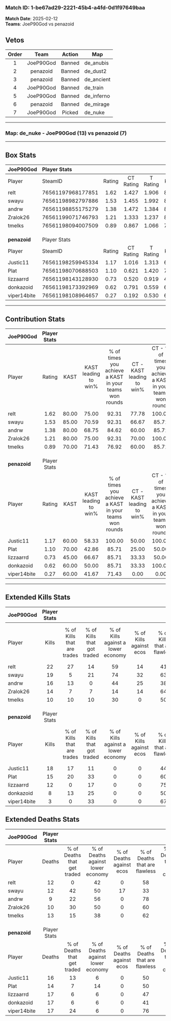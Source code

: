 ### Match ID: 1-be67ad29-2221-45b4-a4fd-0d1f97649baa  
**Match Date**: 2025-02-12  
**Teams**: JoeP90God vs penazoid  

## Vetos  

| Order | Team | Action | Map |
| :---: | :--: | :----: | --- |
| 1 | JoeP90God | Banned | de_anubis |
| 2 | penazoid | Banned | de_dust2 |
| 3 | penazoid | Banned | de_ancient |
| 4 | JoeP90God | Banned | de_train |
| 5 | JoeP90God | Banned | de_inferno |
| 6 | penazoid | Banned | de_mirage |
| 7 | JoeP90God | Picked | de_nuke |

---  

### **Map**: de_nuke - JoeP90God (13) vs penazoid (7)  
---  

## Box Stats  

| **JoeP90God** | Player Stats      |        |           |          |       |       |       |         |        |      |     |
| :- | :- | :-: | :-: | :-: | :-: | :-: | :-: | :-: | :-: | :-: | :-: |
| Player        | SteamID           | Rating | CT Rating | T Rating | KAST  |  ADR  | Kills | Assists | Deaths | K/D  | HS% |
| relt          | 76561197968177851 |  1.62  |   1.427   |  1.906   | 80.00 | 100.5 |  22   |    4    |   12   | 1.83 | 31  |
| swayu         | 76561198982797886 |  1.53  |   1.455   |  1.992   | 85.00 | 101.4 |  19   |    5    |   12   | 1.58 | 52  |
| andrw         | 76561198855175279 |  1.38  |   1.472   |  1.384   | 80.00 | 83.3  |  16   |    4    |   9    | 1.78 | 62  |
| Zralok26      | 76561199071746793 |  1.21  |   1.333   |  1.237   | 80.00 | 67.5  |  14   |    3    |   10   | 1.40 | 50  |
| tmelks        | 76561198094007509 |  0.89  |   0.867   |  1.066   | 70.00 | 64.2  |  10   |    6    |   13   | 0.77 | 20  |
|               |                   |        |           |          |       |       |       |         |        |      |     |
|               |                   |        |           |          |       |       |       |         |        |      |     |
|               |                   |        |           |          |       |       |       |         |        |      |     |
| **penazoid**  | Player Stats      |        |           |          |       |       |       |         |        |      |     |
| Player        | SteamID           | Rating | CT Rating | T Rating | KAST  |  ADR  | Kills | Assists | Deaths | K/D  | HS% |
| Justic11      | 76561198259945334 |  1.17  |   1.016   |  1.313   | 60.00 | 97.4  |  18   |    1    |   16   | 1.13 | 27  |
| Plat          | 76561198070688503 |  1.10  |   0.621   |  1.420   | 70.00 | 73.9  |  15   |    3    |   14   | 1.07 | 46  |
| lizzaarrd     | 76561198143128930 |  0.73  |   0.520   |  0.919   | 45.00 | 80.5  |  12   |    4    |   17   | 0.71 | 75  |
| donkazoid     | 76561198173392969 |  0.62  |   0.791   |  0.559   | 60.00 | 64.4  |   8   |    5    |   17   | 0.47 | 50  |
| viper14bite   | 76561198108964657 |  0.27  |   0.192   |  0.530   | 60.00 | 24.9  |   3   |    2    |   17   | 0.18 | 66  |
---  

## Contribution Stats  

| **JoeP90God** | Player Stats |       |                      |                                                        |                           |                                                             |                          |                                                            |
| :- | :-: | :-: | :-: | :-: | :-: | :-: | :-: | :-: |
| Player        |    Rating    | KAST  | KAST leading to win% | % of times you achieve a KAST in your teams won rounds | CT - KAST leading to win% | CT - % of times you achieve a KAST in your teams won rounds | T - KAST leading to win% | T - % of times you achieve a KAST in your teams won rounds |
| relt          |     1.62     | 80.00 |        75.00         |                         92.31                          |           77.78           |                           100.00                            |          71.43           |                           83.33                            |
| swayu         |     1.53     | 85.00 |        70.59         |                         92.31                          |           66.67           |                            85.71                            |          75.00           |                           100.00                           |
| andrw         |     1.38     | 80.00 |        68.75         |                         84.62                          |           60.00           |                            85.71                            |          83.33           |                           83.33                            |
| Zralok26      |     1.21     | 80.00 |        75.00         |                         92.31                          |           70.00           |                           100.00                            |          83.33           |                           83.33                            |
| tmelks        |     0.89     | 70.00 |        71.43         |                         76.92                          |           60.00           |                            85.71                            |          100.00          |                           66.67                            |
|               |              |       |                      |                                                        |                           |                                                             |                          |                                                            |
|               |              |       |                      |                                                        |                           |                                                             |                          |                                                            |
|               |              |       |                      |                                                        |                           |                                                             |                          |                                                            |
| **penazoid**  | Player Stats |       |                      |                                                        |                           |                                                             |                          |                                                            |
| Player        |    Rating    | KAST  | KAST leading to win% | % of times you achieve a KAST in your teams won rounds | CT - KAST leading to win% | CT - % of times you achieve a KAST in your teams won rounds | T - KAST leading to win% | T - % of times you achieve a KAST in your teams won rounds |
| Justic11      |     1.17     | 60.00 |        58.33         |                         100.00                         |           50.00           |                           100.00                            |          62.50           |                           100.00                           |
| Plat          |     1.10     | 70.00 |        42.86         |                         85.71                          |           25.00           |                            50.00                            |          50.00           |                           100.00                           |
| lizzaarrd     |     0.73     | 45.00 |        66.67         |                         85.71                          |           33.33           |                            50.00                            |          83.33           |                           100.00                           |
| donkazoid     |     0.62     | 60.00 |        50.00         |                         85.71                          |           33.33           |                           100.00                            |          66.67           |                           80.00                            |
| viper14bite   |     0.27     | 60.00 |        41.67         |                         71.43                          |           0.00            |                            0.00                             |          55.56           |                           100.00                           |
---  

## Extended Kills Stats  

| **JoeP90God** | Player Stats |                            |                            |                                    |                         |                              |                                 |                                       |                    |           |
| :- | :-: | :-: | :-: | :-: | :-: | :-: | :-: | :-: | :-: | :-: |
| Player        |    Kills     | % of Kills that are trades | % of Kills that got traded | % of Kills against a lower economy | % of Kills against ecos | % of Kills that are flawless | % of Kills that are close duels | % of Kills that are assisted by flash | Pistol Round Kills | AWP Kills |
| relt          |      22      |             27             |             14             |                 59                 |           14            |              41              |               18                |                   0                   |         0          |     4     |
| swayu         |      19      |             5              |             21             |                 74                 |           32            |              63              |                5                |                   0                   |         0          |     2     |
| andrw         |      16      |             13             |             0              |                 44                 |           25            |              38              |               19                |                   0                   |         1          |     2     |
| Zralok26      |      14      |             7              |             7              |                 14                 |           14            |              64              |                7                |                   0                   |         0          |     2     |
| tmelks        |      10      |             10             |             10             |                 30                 |            0            |              50              |                0                |                   0                   |         2          |     0     |
|               |              |                            |                            |                                    |                         |                              |                                 |                                       |                    |           |
|               |              |                            |                            |                                    |                         |                              |                                 |                                       |                    |           |
|               |              |                            |                            |                                    |                         |                              |                                 |                                       |                    |           |
| **penazoid**  | Player Stats |                            |                            |                                    |                         |                              |                                 |                                       |                    |           |
| Player        |    Kills     | % of Kills that are trades | % of Kills that got traded | % of Kills against a lower economy | % of Kills against ecos | % of Kills that are flawless | % of Kills that are close duels | % of Kills that are assisted by flash | Pistol Round Kills | AWP Kills |
| Justic11      |      18      |             17             |             11             |                 0                  |            0            |              44              |               11                |                   0                   |         0          |     2     |
| Plat          |      15      |             20             |             33             |                 0                  |            0            |              60              |                7                |                   0                   |         0          |     2     |
| lizzaarrd     |      12      |             0              |             17             |                 0                  |            0            |              75              |                0                |                   0                   |         0          |     0     |
| donkazoid     |      8       |             13             |             25             |                 0                  |            0            |              50              |               13                |                   0                   |         2          |     1     |
| viper14bite   |      3       |             0              |             33             |                 0                  |            0            |              67              |                0                |                   0                   |         0          |     0     |
## Extended Deaths Stats  

| **JoeP90God** | Player Stats |                             |                                   |                          |                               |                            |                           |               |
| :- | :-: | :-: | :-: | :-: | :-: | :-: | :-: | :-: |
| Player        |    Deaths    | % of Deaths that get traded | % of Deaths against lower economy | % of Deaths against ecos | % of Deaths that are flawless | % of Deaths that are close | % of Deaths while blinded | Deaths to AWP |
| relt          |      12      |              0              |                42                 |            0             |              58               |             8              |             0             |       1       |
| swayu         |      12      |             42              |                50                 |            17            |              33               |             17             |             0             |       0       |
| andrw         |      9       |             22              |                56                 |            0             |              78               |             0              |             0             |       0       |
| Zralok26      |      10      |             30              |                50                 |            0             |              60               |             0              |             0             |       0       |
| tmelks        |      13      |             15              |                38                 |            0             |              62               |             8              |             0             |       1       |
|               |              |                             |                                   |                          |                               |                            |                           |               |
|               |              |                             |                                   |                          |                               |                            |                           |               |
|               |              |                             |                                   |                          |                               |                            |                           |               |
| **penazoid**  | Player Stats |                             |                                   |                          |                               |                            |                           |               |
| Player        |    Deaths    | % of Deaths that get traded | % of Deaths against lower economy | % of Deaths against ecos | % of Deaths that are flawless | % of Deaths that are close | % of Deaths while blinded | Deaths to AWP |
| Justic11      |      16      |             13              |                 6                 |            0             |              50               |             13             |             0             |       1       |
| Plat          |      14      |              7              |                14                 |            0             |              50               |             14             |             0             |       0       |
| lizzaarrd     |      17      |              6              |                 6                 |            0             |              47               |             12             |             0             |       0       |
| donkazoid     |      17      |              6              |                 6                 |            0             |              41               |             12             |             0             |       0       |
| viper14bite   |      17      |             24              |                 6                 |            0             |              76               |             6              |             0             |       2       |
